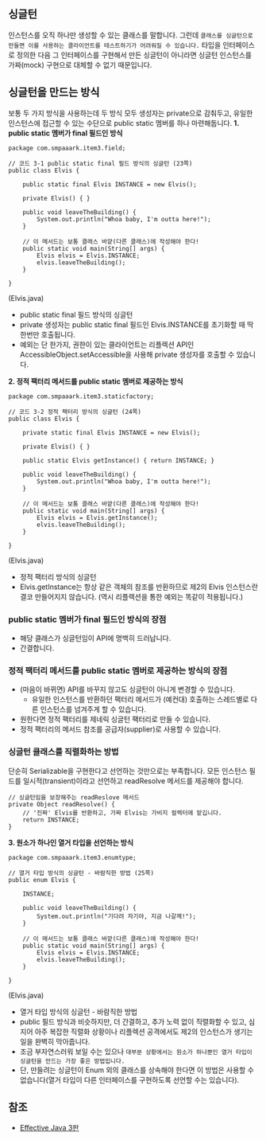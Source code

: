 ## 싱글턴
인스턴스를 오직 하나만 생성할 수 있는 클래스를 말합니다. 그런데 ```클래스를 싱글턴으로 만들면 이를 사용하는 클라이언트를 테스트하기가 어려워질 수 있습니다.``` 타입을 인터페이스로 정의한 다음 그 인터페이스를 구현해서 만든 싱글턴이 아니라면 싱글턴 인스턴스를 가짜(mock) 구현으로 대체할 수 없기 때문입니다.

## 싱글턴을 만드는 방식
보통 두 가지 방식을 사용하는데 두 방식 모두 생성자는 private으로 감춰두고, 유일한 인스턴스에 접근할 수 있는 수단으로 public static 멤버를 하나 마련해둡니다.
**1. public static 멤버가 final 필드인 방식**
```
package com.smpaaark.item3.field;

// 코드 3-1 public static final 필드 방식의 싱글턴 (23쪽)
public class Elvis {

    public static final Elvis INSTANCE = new Elvis();

    private Elvis() { }

    public void leaveTheBuilding() {
        System.out.println("Whoa baby, I'm outta here!");
    }

    // 이 메서드는 보통 클래스 바깥(다른 클래스)에 작성해야 한다!
    public static void main(String[] args) {
        Elvis elvis = Elvis.INSTANCE;
        elvis.leaveTheBuilding();
    }

}
```
(Elvis.java)
* public static final 필드 방식의 싱글턴
* private 생성자는 public static final 필드인 Elvis.INSTANCE를 초기화할 때 딱 한번만 호출됩니다.
* 예외는 단 한가지, 권한이 있는 클라이언트는 리플렉션 API인 AccessibleObject.setAccessible을 사용해 private 생성자를 호출할 수 있습니다.

**2. 정적 팩터리 메서드를 public static 멤버로 제공하는 방식**
```
package com.smpaaark.item3.staticfactory;

// 코드 3-2 정적 팩터리 방식의 싱글턴 (24쪽)
public class Elvis {

    private static final Elvis INSTANCE = new Elvis();

    private Elvis() { }

    public static Elvis getInstance() { return INSTANCE; }

    public void leaveTheBuilding() {
        System.out.println("Whoa baby, I'm outta here!");
    }

    // 이 메서드는 보통 클래스 바깥(다른 클래스)에 작성해야 한다!
    public static void main(String[] args) {
        Elvis elvis = Elvis.getInstance();
        elvis.leaveTheBuilding();
    }

}
```
(Elvis.java)
* 정적 팩터리 방식의 싱글턴
* Elvis.getInstance는 항상 같은 객체의 참조를 반환하므로 제2의 Elvis 인스턴스란 결코 만들어지지 않습니다. (역시 리플렉션을 통한 예외는 똑같이 적용됩니다.)

### public static 멤버가 final 필드인 방식의 장점
* 해당 클래스가 싱글턴임이 API에 명백히 드러납니다.
* 간결합니다.

### 정적 팩터리 메서드를 public static 멤버로 제공하는 방식의 장점
* (마음이 바뀌면) API를 바꾸지 않고도 싱글턴이 아니게 변경할 수 있습니다.
  * 유일한 인스턴스를 반환하던 팩터리 메서드가 (예컨대) 호출하는 스레드별로 다른 인스턴스를 넘겨주게 할 수 있습니다.
* 원한다면 정적 팩터리를 제네릭 싱글턴 팩터리로 만들 수 있습니다.
* 정적 팩터리의 메서드 참조를 공급자(supplier)로 사용할 수 있습니다.

### 싱글턴 클래스를 직렬화하는 방법
단순히 Serializable을 구현한다고 선언하는 것만으로는 부족합니다. 모든 인스턴스 필드를 일시적(transient)이라고 선언하고 readResolve 메서드를 제공해야 합니다.
```
// 싱글턴임을 보장해주는 readReslove 메서드
private Object readResolve() {
    // '진짜' Elvis를 반환하고, 가짜 Elvis는 가비지 컬렉터에 맡깁니다.
    return INSTANCE;
}
```

**3. 원소가 하나인 열거 타입을 선언하는 방식**
```
package com.smpaaark.item3.enumtype;

// 열거 타입 방식의 싱글턴 - 바람직한 방법 (25쪽)
public enum Elvis {

    INSTANCE;

    public void leaveTheBuilding() {
        System.out.println("기다려 자기야, 지금 나갈께!");
    }

    // 이 메서드는 보통 클래스 바깥(다른 클래스)에 작성해야 한다!
    public static void main(String[] args) {
        Elvis elvis = Elvis.INSTANCE;
        elvis.leaveTheBuilding();
    }

}
```
(Elvis.java)
* 열거 타입 방식의 싱글턴 - 바람직한 방법
* public 필드 방식과 비슷하지만, 더 간결하고, 추가 노력 없이 직렬화할 수 있고, 심지어 아주 복잡한 직렬화 상황이나 리플렉션 공격에서도 제2의 인스턴스가 생기는 일을 완벽히 막아줍니다.
* 조금 부자연스러워 보일 수는 있으나 ```대부분 상황에서는 원소가 하나뿐인 열거 타입이 싱글턴을 만드는 가장 좋은 방법입니다.```
* 단, 만들려는 싱글턴이 Enum 외의 클래스를 상속해야 한다면 이 방법은 사용할 수 없습니다(열거 타입이 다른 인터페이스를 구현하도록 선언할 수는 있습니다).

## 참조
* [Effective Java 3판](http://www.kyobobook.co.kr/product/detailViewKor.laf?mallGb=KOR&ejkGb=KOR&barcode=9788966262281)